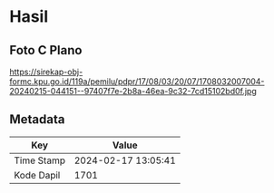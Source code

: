 # Hasil

## Foto C Plano

https://sirekap-obj-formc.kpu.go.id/119a/pemilu/pdpr/17/08/03/20/07/1708032007004-20240215-044151--97407f7e-2b8a-46ea-9c32-7cd15102bd0f.jpg


## Metadata

| Key        | Value               |
| ---------- | ------------------- |
| Time Stamp | 2024-02-17 13:05:41 |
| Kode Dapil | 1701                |



